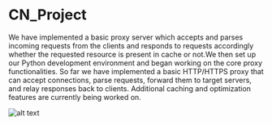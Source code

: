 # CN_Project
We have implemented a basic proxy server which accepts and parses incoming requests from the clients and responds to requests accordingly whether the requested resource is present in cache or not.We then set up our Python development environment and began working on the core proxy functionalities. So far we have implemented a basic HTTP/HTTPS proxy that can accept connections, parse requests, forward them to target servers, and relay responses back to clients. Additional caching and optimization features are currently being worked on.

![alt text](https://github.com/anish-karnik/dummy-repo/blob/main/Screenshot%202023-10-16%20222611.png)
